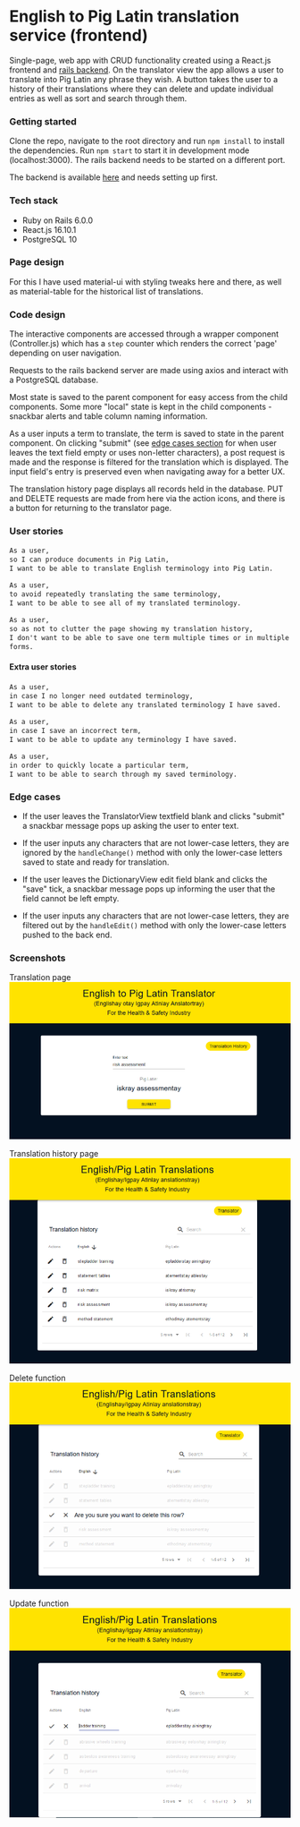 # English to Pig Latin translation service (frontend)

Single-page, web app with CRUD functionality created using a React.js frontend and [rails backend](https://github.com/olliebrownlow/pig-latin-rails-backend). On the translator view the app allows a user to translate into Pig Latin any phrase they wish. A button takes the user to a history of their translations where they can delete and update individual entries as well as sort and search through them.

### Getting started

Clone the repo, navigate to the root directory and run `npm install` to install the dependencies. Run `npm start` to start it in development mode (localhost:3000). The rails backend needs to be started on a different port.

The backend is available [here](https://github.com/olliebrownlow/pig-latin-rails-backend) and needs setting up first.

### Tech stack

- Ruby on Rails 6.0.0
- React.js 16.10.1
- PostgreSQL 10

### Page design

For this I have used material-ui with styling tweaks here and there, as well as material-table for the historical list of translations.

### Code design

The interactive components are accessed through a wrapper component (Controller.js) which has a `step` counter which renders the correct 'page' depending on user navigation.

Requests to the rails backend server are made using axios and interact with a PostgreSQL database.

Most state is saved to the parent component for easy access from the child components. Some more "local" state is kept in the child components - snackbar alerts and table column naming information.

As a user inputs a term to translate, the term is saved to state in the parent component. On clicking "submit" (see [edge cases section](#edge-cases) for when user leaves the text field empty or uses non-letter characters), a post request is made and the response is filtered for the translation which is displayed. The input field's entry is preserved even when navigating away for a better UX.

The translation history page displays all records held in the database. PUT and DELETE requests are made from here via the action icons, and there is a button for returning to the translator page.

### User stories

```
As a user,
so I can produce documents in Pig Latin,
I want to be able to translate English terminology into Pig Latin.
```
```
As a user,
to avoid repeatedly translating the same terminology,
I want to be able to see all of my translated terminology.
```
```
As a user,
so as not to clutter the page showing my translation history,
I don't want to be able to save one term multiple times or in multiple forms.
```
#### Extra user stories
```
As a user,
in case I no longer need outdated terminology,
I want to be able to delete any translated terminology I have saved.
```
```
As a user,
in case I save an incorrect term,
I want to be able to update any terminology I have saved.
```
```
As a user,
in order to quickly locate a particular term,
I want to be able to search through my saved terminology.
```

### Edge cases

- If the user leaves the TranslatorView textfield blank and clicks "submit" a snackbar message pops up asking the user to enter text.

- If the user inputs any characters that are not lower-case letters, they are ignored by the `handleChange()` method with only the lower-case letters saved to state and ready for translation.

- If the user leaves the DictionaryView edit field blank and clicks the "save" tick, a snackbar message pops up informing the user that the field cannot be left empty.

- If the user inputs any characters that are not lower-case letters, they are filtered out by the `handleEdit()` method with only the lower-case letters pushed to the back end.

### Screenshots

Translation page
![github1](./public/translationpage.PNG)

Translation history page
![github2](./public/translationhistorypage.PNG)

Delete function
![github3](./public/deletefunction.PNG)

Update function
![github4](./public/updatingfunction.PNG)
